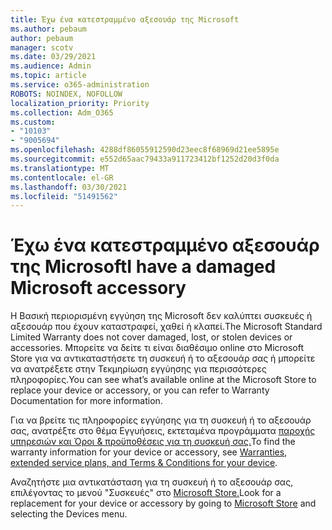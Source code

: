 ```yaml
---
title: Έχω ένα κατεστραμμένο αξεσουάρ της Microsoft
ms.author: pebaum
author: pebaum
manager: scotv
ms.date: 03/29/2021
ms.audience: Admin
ms.topic: article
ms.service: o365-administration
ROBOTS: NOINDEX, NOFOLLOW
localization_priority: Priority
ms.collection: Adm_O365
ms.custom:
- "10103"
- "9005694"
ms.openlocfilehash: 4288df86055912590d23eec8f68969d21ee5895e
ms.sourcegitcommit: e552d65aac79433a911723412bf1252d20d3f0da
ms.translationtype: MT
ms.contentlocale: el-GR
ms.lasthandoff: 03/30/2021
ms.locfileid: "51491562"
---
```

# <a name="i-have-a-damaged-microsoft-accessory"></a><span data-ttu-id="7b6ee-102">Έχω ένα κατεστραμμένο αξεσουάρ της Microsoft</span><span class="sxs-lookup"><span data-stu-id="7b6ee-102">I have a damaged Microsoft accessory</span></span>

<span data-ttu-id="7b6ee-103">Η Βασική περιορισμένη εγγύηση της Microsoft δεν καλύπτει συσκευές ή αξεσουάρ που έχουν καταστραφεί, χαθεί ή κλαπεί.</span><span class="sxs-lookup"><span data-stu-id="7b6ee-103">The Microsoft Standard Limited Warranty does not cover damaged, lost, or stolen devices or accessories.</span></span> <span data-ttu-id="7b6ee-104">Μπορείτε να δείτε τι είναι διαθέσιμο online στο Microsoft Store για να αντικαταστήσετε τη συσκευή ή το αξεσουάρ σας ή μπορείτε να ανατρέξετε στην Τεκμηρίωση εγγύησης για περισσότερες πληροφορίες.</span><span class="sxs-lookup"><span data-stu-id="7b6ee-104">You can see what’s available online at the Microsoft Store to replace your device or accessory, or you can refer to Warranty Documentation for more information.</span></span>

<span data-ttu-id="7b6ee-105">Για να βρείτε τις πληροφορίες εγγύησης για τη συσκευή ή το αξεσουάρ σας, ανατρέξτε στο θέμα Εγγυήσεις, εκτεταμένα προγράμματα [παροχής υπηρεσιών και Όροι & προϋποθέσεις για τη συσκευή σας.](https://support.microsoft.com/topic/warranties-extended-service-plans-and-terms-conditions-for-your-device-eedf7a23-84a7-1a47-480b-0e10503eedf5)</span><span class="sxs-lookup"><span data-stu-id="7b6ee-105">To find the warranty information for your device or accessory, see [Warranties, extended service plans, and Terms & Conditions for your device](https://support.microsoft.com/topic/warranties-extended-service-plans-and-terms-conditions-for-your-device-eedf7a23-84a7-1a47-480b-0e10503eedf5).</span></span>

<span data-ttu-id="7b6ee-106">Αναζητήστε μια αντικατάσταση για τη συσκευή ή το αξεσουάρ σας, επιλέγοντας το μενού "Συσκευές" στο [Microsoft Store.](https://www.microsoft.com/)</span><span class="sxs-lookup"><span data-stu-id="7b6ee-106">Look for a replacement for your device or accessory by going to [Microsoft Store](https://www.microsoft.com/) and selecting the Devices menu.</span></span>